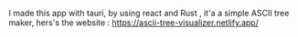 I made this app with tauri, by using react and Rust , it'a a simple ASCII tree maker, hers's the website : https://ascii-tree-visualizer.netlify.app/
